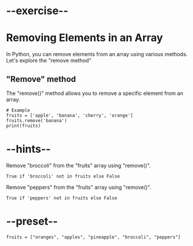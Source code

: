# --exercise--

# Removing Elements in an Array

In Python, you can remove elements from an array using various methods. Let's explore the "remove method"

## "Remove" method

The "remove()" method allows you to remove a specific element from an array.

```
# Example
fruits = ['apple', 'banana', 'cherry', 'orange']
fruits.remove('banana')
print(fruits)
```

# --hints--

Remove "broccoli" from the "fruits" array using "remove()".

```
True if 'broccoli' not in fruits else False
```

Remove "peppers" from the "fruits" array using "remove()".

```
True if 'peppers' not in fruits else False
```

# --preset--

```
fruits = ["oranges", "apples", "pineapple", "broccoli", "peppers"]
```